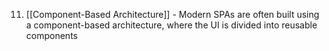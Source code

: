 11. [[Component-Based Architecture]] - Modern SPAs are often built using a component-based architecture, where the UI is divided into reusable components
